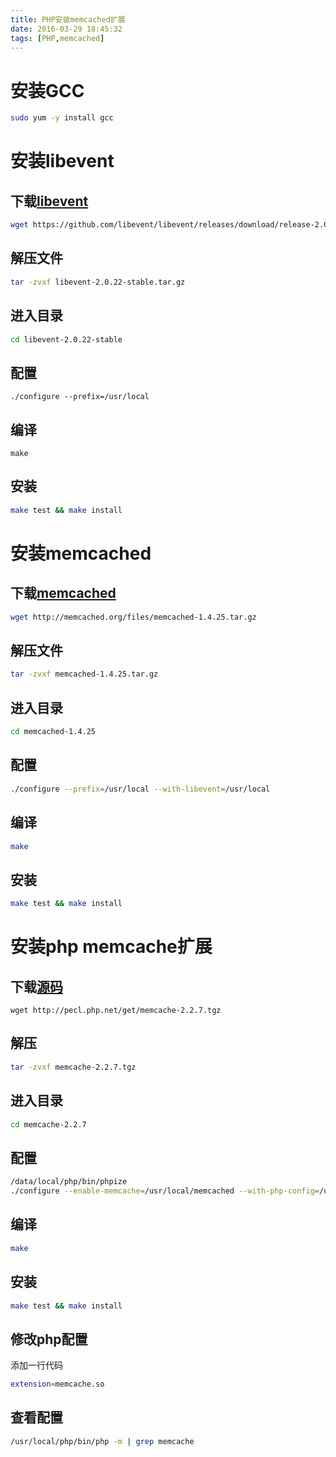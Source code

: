 ```yaml
---
title: PHP安装memcached扩展
date: 2016-03-29 18:45:32
tags: [PHP,memcached]
---
```


# 安装GCC

```bash
sudo yum -y install gcc
```

# 安装libevent
## 下载[libevent](http://libevent.org/)
```bash
wget https://github.com/libevent/libevent/releases/download/release-2.0.22-stable/libevent-2.0.22-stable.tar.gz
```
## 解压文件
```bash
tar -zvxf libevent-2.0.22-stable.tar.gz
```
## 进入目录
```bash
cd libevent-2.0.22-stable
```
## 配置
```base
./configure --prefix=/usr/local
```
## 编译
```baseh
make
```
## 安装
```bash
make test && make install
```
<!-- more -->

# 安装memcached
## 下载[memcached](http://memcached.org/downloads)
```bash
wget http://memcached.org/files/memcached-1.4.25.tar.gz
```
## 解压文件
```bash
tar -zvxf memcached-1.4.25.tar.gz
```
## 进入目录
```bash
cd memcached-1.4.25
```
## 配置
```bash
./configure --prefix=/usr/local --with-libevent=/usr/local
```
## 编译
```bash
make
```
## 安装
```bash
make test && make install
```
# 安装php memcache扩展
## 下载[源码](http://pecl.php.net/package/memcache)
```
wget http://pecl.php.net/get/memcache-2.2.7.tgz
```
## 解压
```bash
tar -zvxf memcache-2.2.7.tgz
```
## 进入目录
```bash
cd memcache-2.2.7
```
## 配置
```bash
/data/local/php/bin/phpize
./configure --enable-memcache=/usr/local/memcached --with-php-config=/usr/local/php/bin/php-config
```
## 编译
```bash
make
```
## 安装
```bash
make test && make install
```
## 修改php配置
添加一行代码
```bash
extension=memcache.so
```
## 查看配置
```bash
/usr/local/php/bin/php -m | grep memcache
```
